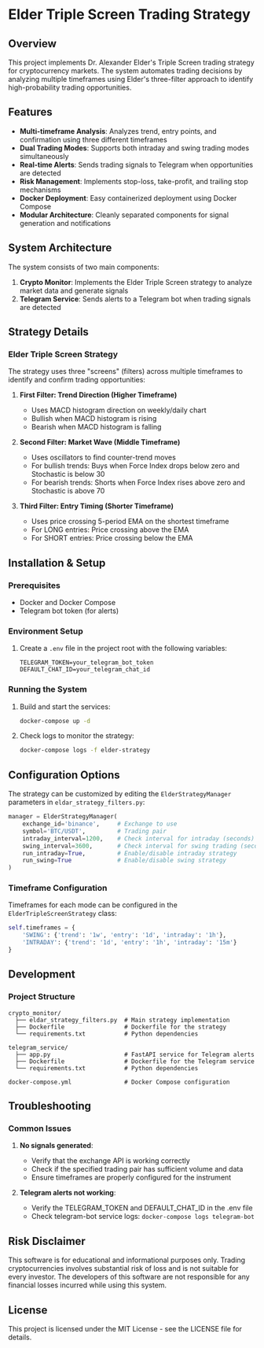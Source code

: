 # Elder Triple Screen Trading Strategy

## Overview

This project implements Dr. Alexander Elder's Triple Screen trading strategy for cryptocurrency markets. The system automates trading decisions by analyzing multiple timeframes using Elder's three-filter approach to identify high-probability trading opportunities.

## Features

- **Multi-timeframe Analysis**: Analyzes trend, entry points, and confirmation using three different timeframes
- **Dual Trading Modes**: Supports both intraday and swing trading modes simultaneously
- **Real-time Alerts**: Sends trading signals to Telegram when opportunities are detected
- **Risk Management**: Implements stop-loss, take-profit, and trailing stop mechanisms
- **Docker Deployment**: Easy containerized deployment using Docker Compose
- **Modular Architecture**: Cleanly separated components for signal generation and notifications

## System Architecture

The system consists of two main components:

1. **Crypto Monitor**: Implements the Elder Triple Screen strategy to analyze market data and generate signals
2. **Telegram Service**: Sends alerts to a Telegram bot when trading signals are detected

## Strategy Details

### Elder Triple Screen Strategy

The strategy uses three "screens" (filters) across multiple timeframes to identify and confirm trading opportunities:

1. **First Filter: Trend Direction (Higher Timeframe)**
   - Uses MACD histogram direction on weekly/daily chart
   - Bullish when MACD histogram is rising
   - Bearish when MACD histogram is falling

2. **Second Filter: Market Wave (Middle Timeframe)**
   - Uses oscillators to find counter-trend moves
   - For bullish trends: Buys when Force Index drops below zero and Stochastic is below 30
   - For bearish trends: Shorts when Force Index rises above zero and Stochastic is above 70

3. **Third Filter: Entry Timing (Shorter Timeframe)**
   - Uses price crossing 5-period EMA on the shortest timeframe
   - For LONG entries: Price crossing above the EMA
   - For SHORT entries: Price crossing below the EMA

## Installation & Setup

### Prerequisites

- Docker and Docker Compose
- Telegram bot token (for alerts)

### Environment Setup

1. Create a `.env` file in the project root with the following variables:
   ```
   TELEGRAM_TOKEN=your_telegram_bot_token
   DEFAULT_CHAT_ID=your_telegram_chat_id
   ```

### Running the System

1. Build and start the services:
   ```bash
   docker-compose up -d
   ```

2. Check logs to monitor the strategy:
   ```bash
   docker-compose logs -f elder-strategy
   ```

## Configuration Options

The strategy can be customized by editing the `ElderStrategyManager` parameters in `eldar_strategy_filters.py`:

```python
manager = ElderStrategyManager(
    exchange_id='binance',     # Exchange to use
    symbol='BTC/USDT',         # Trading pair
    intraday_interval=1200,    # Check interval for intraday (seconds)
    swing_interval=3600,       # Check interval for swing trading (seconds)
    run_intraday=True,         # Enable/disable intraday strategy
    run_swing=True             # Enable/disable swing strategy
)
```

### Timeframe Configuration

Timeframes for each mode can be configured in the `ElderTripleScreenStrategy` class:

```python
self.timeframes = {
    'SWING': {'trend': '1w', 'entry': '1d', 'intraday': '1h'},
    'INTRADAY': {'trend': '1d', 'entry': '1h', 'intraday': '15m'}
}
```

## Development

### Project Structure

```
crypto_monitor/
  ├── eldar_strategy_filters.py  # Main strategy implementation
  ├── Dockerfile                 # Dockerfile for the strategy
  └── requirements.txt           # Python dependencies

telegram_service/
  ├── app.py                     # FastAPI service for Telegram alerts
  ├── Dockerfile                 # Dockerfile for the Telegram service
  └── requirements.txt           # Python dependencies

docker-compose.yml               # Docker Compose configuration
```

## Troubleshooting

### Common Issues

1. **No signals generated**: 
   - Verify that the exchange API is working correctly
   - Check if the specified trading pair has sufficient volume and data
   - Ensure timeframes are properly configured for the instrument

2. **Telegram alerts not working**:
   - Verify the TELEGRAM_TOKEN and DEFAULT_CHAT_ID in the .env file
   - Check telegram-bot service logs: `docker-compose logs telegram-bot`

## Risk Disclaimer

This software is for educational and informational purposes only. Trading cryptocurrencies involves substantial risk of loss and is not suitable for every investor. The developers of this software are not responsible for any financial losses incurred while using this system.

## License

This project is licensed under the MIT License - see the LICENSE file for details.